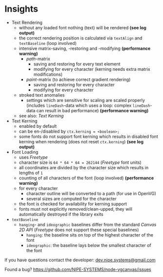 # Insights

* Text Rendering
    * without any loaded font nothing (text) will be rendered **(see log output)**
    * the correct rendering position is calculated via `textAlign` and `textBaseline` (loop involved)
    * intensive matrix-saving, -restoring and -modifying **(performance warning)**
        * *path*-matrix
            * saving and restoring for every text element
            * modifying for every character (kerning needs extra matrix modifications)
        * *paint*-matrix (to achieve correct gradient rendering)
            * saving and restoring for every character
            * modifying for every character
    * stroked text anomalies
        * settings which are sensitive for scaling are scaled properly (includes `lineDash`-data which uses a loop: complex `lineDash`-data can result in bad performance) **(performance warning)**
    * see also: *Text Kerning*
* Text Kerning
    * enabled by default
    * can be en-/disabled by `ctx.kerning = <boolean>;`
    * some fonts do not support font kerning which results in disabled font kerning when rendering (does not reset `ctx.kerning`) **(see log output)**
* Font Loading
    * uses *Freetype*
    * character size is `64 * 64 * 64 = 262144` (*Freetype* font units)
    * all coordinates are divided by the character size which results in lengths of `1`
    * counting of all characters of the font (loop involved) **(performance warning)**
    * for every character
        * character outline will be converted to a path (for use in OpenVG)
        * several sizes are computed for the character
    * the font is checked for availability for kerning support
    * fonts must not explicitly removed/clean-upped, they will automatically destroyed if the library exits
* `textBaseline`
    * `hanging`- and `ideographic` baselines differ from the standard *Canvas 2D API* (*Freetype* does not support these special baselines)
        * `hanging`: the baseline sits on top of the highest character of the font
        * `ideographic`: the baseline lays below the smallest character of the font

If you have questions contact the developer: [dev.nipe.systems@gmail.com](mailto:dev.nipe.systems@gmail.com)

Found a bug? https://github.com/NIPE-SYSTEMS/node-vgcanvas/issues

